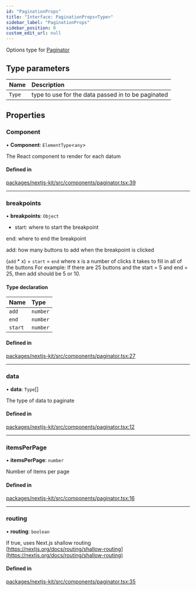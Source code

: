 ```yaml
---
id: "PaginationProps"
title: "Interface: PaginationProps<Type>"
sidebar_label: "PaginationProps"
sidebar_position: 0
custom_edit_url: null
---
```


Options type for [Paginator](../modules.md#paginator)

## Type parameters

| Name | Description |
| :------ | :------ |
| `Type` | type to use for the data passed in to be paginated |

## Properties

### Component

• **Component**: `ElementType`<`any`\>

The React component to render for each datum

#### Defined in

[packages/nextjs-kit/src/components/paginator.tsx:39](https://github.com/whitneymeredith/decoupled-kit-js/blob/187fef11/packages/nextjs-kit/src/components/paginator.tsx#L39)

___

### breakpoints

• **breakpoints**: `Object`

* start: where to start the breakpoint

end: where to end the breakpoint

add: how many buttons to add when the breakpoint is clicked

(`add` * x) + `start` = `end` where x is a number of clicks it takes to fill in all of the buttons
For example: If there are 25 buttons and the start = 5 and end = 25, then add should be 5 or 10.

#### Type declaration

| Name | Type |
| :------ | :------ |
| `add` | `number` |
| `end` | `number` |
| `start` | `number` |

#### Defined in

[packages/nextjs-kit/src/components/paginator.tsx:27](https://github.com/whitneymeredith/decoupled-kit-js/blob/187fef11/packages/nextjs-kit/src/components/paginator.tsx#L27)

___

### data

• **data**: `Type`[]

The type of data to paginate

#### Defined in

[packages/nextjs-kit/src/components/paginator.tsx:12](https://github.com/whitneymeredith/decoupled-kit-js/blob/187fef11/packages/nextjs-kit/src/components/paginator.tsx#L12)

___

### itemsPerPage

• **itemsPerPage**: `number`

Number of items per page

#### Defined in

[packages/nextjs-kit/src/components/paginator.tsx:16](https://github.com/whitneymeredith/decoupled-kit-js/blob/187fef11/packages/nextjs-kit/src/components/paginator.tsx#L16)

___

### routing

• **routing**: `boolean`

If true, uses Next.js shallow routing [https://nextjs.org/docs/routing/shallow-routing](https://nextjs.org/docs/routing/shallow-routing)

#### Defined in

[packages/nextjs-kit/src/components/paginator.tsx:35](https://github.com/whitneymeredith/decoupled-kit-js/blob/187fef11/packages/nextjs-kit/src/components/paginator.tsx#L35)
